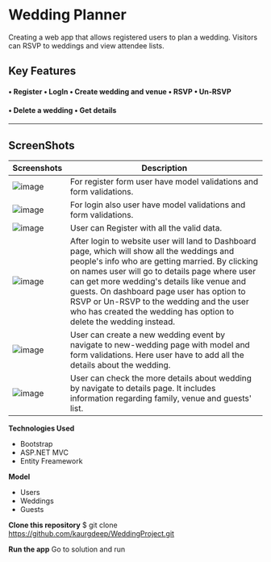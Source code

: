 # Wedding Planner
Creating a web app that allows registered users to plan a wedding. Visitors can RSVP to weddings and view attendee lists.

**Key Features** 
------------------
#### • Register • LogIn • Create wedding and venue • RSVP • Un-RSVP 
#### • Delete a wedding • Get details
----------------
## ScreenShots

Screenshots  | Description
------------ | -------------
![image](https://user-images.githubusercontent.com/37717564/66191833-0ce4da00-e644-11e9-9345-d91f5e8f56bc.png) | For register form user have model validations and form validations.
![image](https://user-images.githubusercontent.com/37717564/66194874-4c162980-e64a-11e9-9158-4b496d67b496.png) | For login also user have model validations and form validations.
![image](https://user-images.githubusercontent.com/37717564/66192205-d196db00-e644-11e9-924a-5aa85694d441.png)  | User can Register with all the valid data. 
![image](https://user-images.githubusercontent.com/37717564/66192126-aad8a480-e644-11e9-8d02-0e4dab89df27.png) | After login to website user will land to Dashboard page, which will show all the weddings and people's info who are getting married. By clicking on names user will go to details page where user can get more wedding's details like venue and guests. On dashboard page user has option to RSVP or Un-RSVP to the wedding and the user who has created the wedding has option to delete the wedding instead.
![image](https://user-images.githubusercontent.com/37717564/66192062-8b417c00-e644-11e9-85e9-ebab069e041f.png)  | User can create a new wedding event by navigate to new-wedding page with model and form validations. Here user have to add all the details about the wedding.
![image](https://user-images.githubusercontent.com/37717564/66192283-f8551180-e644-11e9-972e-3907c5a95087.png)  | User can check the more details about wedding by navigate to details page. It includes information regarding family, venue and guests' list.

**Technologies Used**
* Bootstrap
* ASP.NET MVC
* Entity Freamework


**Model**
* Users
* Weddings
* Guests


**Clone this repository**
$ git clone https://github.com/kaurgdeep/WeddingProject.git


**Run the app**
Go to solution and run
